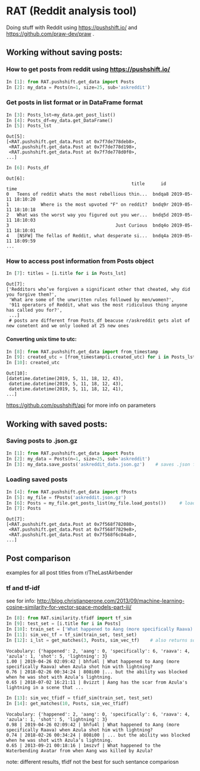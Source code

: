 # RAT (Reddit analysis tool)
Doing stuff with Reddit using https://pushshift.io/ and https://github.com/praw-dev/praw .


## Working without saving posts:
### How to get posts from reddit using https://pushshift.io/
```Python
In [1]: from RAT.pushshift.get_data import Posts
In [2]: my_data = Posts(n=1, size=25, sub='askreddit')     
```


### Get posts in list format or in DataFrame format
```Python
In [3]: Posts_lst=my_data.get_post_list()    
In [4]: Posts_df=my_data.get_DataFrame() 
In [5]: Posts_lst 
```

```
Out[5]: 
[<RAT.pushshift.get_data.Post at 0x7f7de778deb8>,
 <RAT.pushshift.get_data.Post at 0x7f7de778d198>,
 <RAT.pushshift.get_data.Post at 0x7f7de778d0f0>,
...]
```

```Python
In [6]: Posts_df   
```

```
Out[6]: 
                                               title      id                time
0   Teens of reddit whats the most rebellious thin...  bndqa8 2019-05-11 18:10:20
1            Where is the most upvoted "F" on reddit?  bndq9r 2019-05-11 18:10:18
2   What was the worst way you figured out you wer...  bndq5d 2019-05-11 18:10:03
3                                        Just Curious  bndq4o 2019-05-11 18:10:01
4   [NSFW] The fellas of Reddit, what desperate si...  bndq4a 2019-05-11 18:09:59
...
```


### How to access post information from Posts object
```Python
In [7]: titles = [i.title for i in Posts_lst]  
```
```
Out[7]: 
['Redditors who’ve forgiven a significant other that cheated, why did you forgive them?',
 'What are some of the unwritten rules followed by men/women?',
 '911 operators of Reddit, what was the most ridiculous thing anyone has called you for?',
 ...]
 # posts are different from Posts_df beacuse r/askreddit gets alot of new conetent and we only looked at 25 new ones
```

#### Converting unix time to utc:
```Python
In [8]: from RAT.pushshift.get_data import from_timestamp 
In [9]: created_utc = [from_timestamp(i.created_utc) for i in Posts_lst] 
In [10]: created_utc 
```
```
Out[10]: 
[datetime.datetime(2019, 5, 11, 18, 12, 43),
 datetime.datetime(2019, 5, 11, 18, 12, 43),
 datetime.datetime(2019, 5, 11, 18, 12, 41),
...]
```

https://github.com/pushshift/api for more info on parameters



## Working with saved posts:
### Saving posts to .json.gz
```Python
In [1]: from RAT.pushshift.get_data import Posts
In [2]: my_data = Posts(n=1, size=25, sub='askreddit')
In [3]: my_data.save_posts('askreddit_data.json.gz')    # saves .json from pushshift
```

### Loading saved posts
```Python
In [4]: from RAT.pushshift.get_data import fPosts   
In [5]: my_file = fPosts('askreddit.json.gz')                                                                                                          
In [6]: Posts = my_file.get_posts_list(my_file.load_posts())     # load file and convert it to list of Post objects
In [7]: Posts
```
```
Out[7]: 
[<RAT.pushshift.get_data.Post at 0x7f568f782080>,
 <RAT.pushshift.get_data.Post at 0x7f568f7829e8>,
 <RAT.pushshift.get_data.Post at 0x7f568f6c04a8>,
...]
```


## Post comparison
examples for all post titles from r/TheLastAirbender

### tf and tf-idf
see for info: http://blog.christianperone.com/2013/09/machine-learning-cosine-similarity-for-vector-space-models-part-iii/
```Python
In [8]: from RAT.similarity.tfidf import tf_sim
In [9]: test_set = [i.title for i in Posts]   
In [10]: train_set = ['What happened to Aang (more specifically Raava) when Azula shot him with lightning?']
In [11]: sim_vec_tf = tf_sim(train_set, test_set)
In [12]: i_lst = get_matches(3, Posts, sim_vec_tf)    # also returns sorted index list
```
```
Vocabulary: {'happened': 2, 'aang': 0, 'specifically': 6, 'raava': 4, 'azula': 1, 'shot': 5, 'lightning': 3}
1.00 | 2019-04-26 02:09:42 | bhfu4l | What happened to Aang (more specifically Raava) when Azula shot him with lightning?
0.76 | 2018-02-26 00:34:24 | 808i00 |... but the ability was blocked when he was shot with Azula’s lightning.
0.65 | 2018-07-02 16:21:11 | 8vizzt | Aang has the scar from Azula's lightning in a scene that ...
```
```Python
In [13]: sim_vec_tfidf = tfidf_sim(train_set, test_set)
In [14]: get_matches(10, Posts, sim_vec_tfidf)
```
```
Vocabulary: {'happened': 2, 'aang': 0, 'specifically': 6, 'raava': 4, 'azula': 1, 'shot': 5, 'lightning': 3}
0.98 | 2019-04-26 02:09:42 | bhfu4l | What happened to Aang (more specifically Raava) when Azula shot him with lightning?
0.74 | 2018-02-26 00:34:24 | 808i00 | ... but the ability was blocked when he was shot with Azula’s lightning.
0.65 | 2013-09-21 00:18:16 | 1mszvf | What happened to the Waterbending Avatar from when Aang was killed by Azula?
```
note: different results, tfidf not the best for such sentance compariosn
